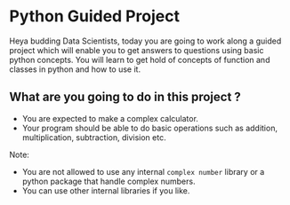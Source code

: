 # Python Guided Project

Heya budding Data Scientists, today you are going to work along a guided project which will enable you to get answers to questions using basic python concepts. You will learn to get hold of concepts of function and classes in python and how to use it.

## What are you going to do in this project ?
- You are expected to make a complex calculator.
- Your program should be able to do basic operations such as addition, multiplication, subtraction, division etc.


Note:

* You are not allowed to use any internal `complex number` library or a python package that handle complex numbers.
* You can use other internal libraries if you like.

